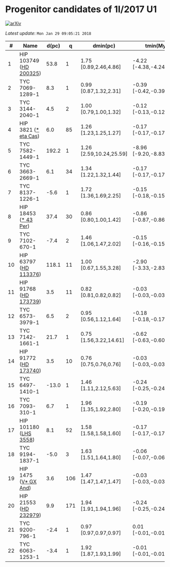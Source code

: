 # Progenitor candidates of 1I/2017 U1

[![arXiv](http://img.shields.io/badge/arXiv-1711.09397-orange.svg?style=flat)](http://arxiv.org/abs/1711.09397)

_Latest update_: ``Mon Jan 29 09:05:21 2018``

|#|Name|d(pc)|q|dmin(pc)|tmin(Myr)|vrel(km/s)|Ppos|Pvel|Pposvel|Pdist|IOP|
|--|--|--|--|--|--|--|--|--|--|--|--|
| 1 |  HIP 103749 ([HD 200325](http://simbad.u-strasbg.fr/simbad/sim-id?Ident=HD%20200325)) | 53.8 | 1 | 1.75 [0.89,2.46,4.86] | -4.22 [-4.38,-4.24,-4.02] | 12.05 [11.57,11.86,12.54] | -9.1 | -15.2 | -24.2 | -13.1 | -37.3 |
| 2 |  TYC 7069-1289-1  | 8.3 | 1 | 0.99 [0.87,1.32,2.31] | -0.39 [-0.42,-0.39,-0.37] | 24.58 [22.98,24.04,26.01] | -11.3 | -16.1 | -27.3 | -11.4 | -38.8 |
| 3 |  TYC 3144-2040-1  | 4.5 | 2 | 1.00 [0.79,1.00,1.32] | -0.12 [-0.13,-0.12,-0.09] | 17.90 [17.16,17.80,20.34] | -12.7 | -15.4 | -28.0 | -10.9 | -38.9 |
| 4 |  HIP 3821 ([* eta Cas](http://simbad.u-strasbg.fr/simbad/sim-id?Ident=*%20eta%20Cas)) | 6.0 | 85 | 1.26 [1.23,1.25,1.27] | -0.17 [-0.17,-0.17,-0.17] | 23.45 [23.34,23.46,23.56] | -13.3 | -15.9 | -29.3 | -11.1 | -40.4 |
| 5 |  TYC 7582-1449-1  | 192.2 | 1 | 1.26 [2.59,10.24,25.59] | -8.96 [-9.20,-8.83,-8.59] | 22.13 [21.84,22.38,23.31] | -10.1 | -16.2 | -26.4 | -14.2 | -40.6 |
| 6 |  TYC 3663-2669-1  | 6.1 | 34 | 1.34 [1.22,1.32,1.44] | -0.17 [-0.17,-0.17,-0.16] | 23.86 [23.36,23.82,24.47] | -13.5 | -16.0 | -29.6 | -11.2 | -40.7 |
| 7 |  TYC 8137-1226-1  | -5.6 | 1 | 1.72 [1.36,1.69,2.25] | -0.15 [-0.18,-0.15,-0.11] | 18.85 [16.59,19.30,22.65] | -14.8 | -15.4 | -30.1 | -11.1 | -41.2 |
| 8 |  HIP 18453 ([* 43 Per](http://simbad.u-strasbg.fr/simbad/sim-id?Ident=*%2043%20Per)) | 37.4 | 30 | 0.86 [0.80,1.00,1.42] | -0.86 [-0.87,-0.86,-0.85] | 41.00 [40.59,41.08,41.54] | -10.3 | -18.6 | -28.9 | -12.7 | -41.6 |
| 9 |  TYC 7102-670-1  | -7.4 | 2 | 1.46 [1.06,1.47,2.02] | -0.15 [-0.16,-0.15,-0.14] | 33.31 [31.80,33.50,34.37] | -13.4 | -17.5 | -30.9 | -11.3 | -42.2 |
| 10 |  HIP 63797 ([HD 113376](http://simbad.u-strasbg.fr/simbad/sim-id?Ident=HD%20113376)) | 118.1 | 11 | 1.00 [0.67,1.55,3.28] | -2.90 [-3.33,-2.83,-2.49] | 40.18 [35.01,41.16,46.82] | -9.5 | -18.3 | -28.5 | -13.7 | -42.3 |
| 11 |  HIP 91768 ([HD 173739](http://simbad.u-strasbg.fr/simbad/sim-id?Ident=HD%20173739)) | 3.5 | 11 | 0.82 [0.81,0.82,0.82] | -0.03 [-0.03,-0.03,-0.03] | 36.82 [36.74,36.82,36.91] | -13.7 | -18.1 | -31.8 | -10.7 | -42.4 |
| 12 |  TYC 6573-3979-1  | 6.5 | 2 | 0.95 [0.56,1.12,1.64] | -0.18 [-0.18,-0.17,-0.17] | 44.63 [44.18,45.02,46.05] | -11.7 | -19.6 | -31.3 | -11.2 | -42.5 |
| 13 |  TYC 7142-1661-1  | 21.7 | 1 | 0.75 [1.56,3.22,14.61] | -0.62 [-0.63,-0.60,-0.45] | 36.90 [36.17,37.77,47.93] | -11.7 | -18.7 | -30.2 | -12.3 | -42.5 |
| 14 |  HIP 91772 ([HD 173740](http://simbad.u-strasbg.fr/simbad/sim-id?Ident=HD%20173740)) | 3.5 | 10 | 0.76 [0.75,0.76,0.76] | -0.03 [-0.03,-0.03,-0.03] | 39.27 [39.13,39.26,39.43] | -13.6 | -18.4 | -32.0 | -10.7 | -42.7 |
| 15 |  TYC 6497-1410-1  | -13.0 | 1 | 1.46 [1.11,2.12,5.63] | -0.24 [-0.25,-0.24,-0.17] | 44.06 [43.56,45.04,54.19] | -12.3 | -19.2 | -31.3 | -11.8 | -43.2 |
| 16 |  TYC 7093-310-1  | 6.7 | 1 | 1.96 [1.35,1.92,2.80] | -0.19 [-0.20,-0.19,-0.19] | 40.29 [39.37,40.45,41.54] | -13.5 | -18.5 | -31.9 | -11.2 | -43.2 |
| 17 |  HIP 101180 ([LHS 3558](http://simbad.u-strasbg.fr/simbad/sim-id?Ident=LHS%203558)) | 8.1 | 52 | 1.58 [1.58,1.58,1.60] | -0.17 [-0.17,-0.17,-0.16] | 32.64 [32.39,32.60,32.75] | -15.0 | -18.0 | -33.0 | -11.4 | -44.4 |
| 18 |  TYC 9194-1837-1  | -5.0 | 3 | 1.63 [1.51,1.64,1.80] | -0.06 [-0.07,-0.06,-0.06] | 36.55 [35.20,36.32,37.91] | -16.1 | -17.9 | -34.0 | -11.0 | -44.9 |
| 19 |  HIP 1475 ([V* GX And](http://simbad.u-strasbg.fr/simbad/sim-id?Ident=V*%20GX%20And)) | 3.6 | 106 | 1.47 [1.47,1.47,1.47] | -0.03 [-0.03,-0.03,-0.03] | 38.70 [38.65,38.73,38.79] | -16.3 | -18.2 | -34.5 | -10.7 | -45.2 |
| 20 |  HIP 21553 ([HD 232979](http://simbad.u-strasbg.fr/simbad/sim-id?Ident=HD%20232979)) | 9.9 | 171 | 1.94 [1.91,1.94,1.96] | -0.24 [-0.25,-0.24,-0.24] | 34.81 [34.57,34.79,34.94] | -16.7 | -17.7 | -34.4 | -11.6 | -45.9 |
| 21 |  TYC 9200-796-1  | -2.4 | 1 | 0.97 [0.97,0.97,0.97] | 0.01 [-0.01,-0.01,-0.01] | 29.79 [26.99,29.43,31.62] | -18.7 | -17.0 | -35.6 | -10.3 | -46.0 |
| 22 |  TYC 6063-1253-1  | -3.4 | 1 | 1.92 [1.87,1.93,1.99] | -0.01 [-0.01,-0.01,-0.01] | 30.91 [25.31,30.46,34.21] | -19.8 | -16.9 | -36.9 | -10.7 | -47.6 |
